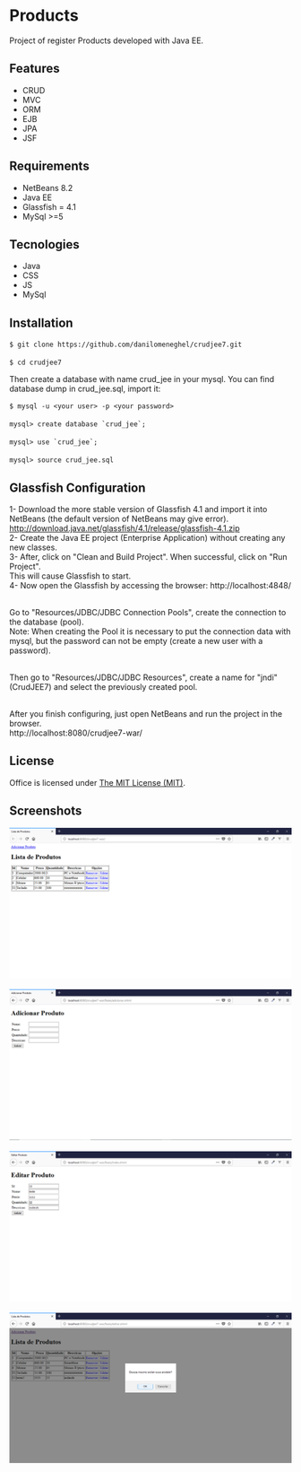 # Products

Project of register Products developed with Java EE.

## Features

- CRUD
- MVC
- ORM
- EJB
- JPA
- JSF

## Requirements

- NetBeans 8.2
- Java EE
- Glassfish = 4.1
- MySql >=5

## Tecnologies

- Java
- CSS
- JS
- MySql

## Installation

```
$ git clone https://github.com/danilomeneghel/crudjee7.git

$ cd crudjee7

```

Then create a database with name crud_jee in your mysql. You can find database dump in crud_jee.sql, import it:

```
$ mysql -u <your user> -p <your password>

mysql> create database `crud_jee`;

mysql> use `crud_jee`;

mysql> source crud_jee.sql

```

## Glassfish Configuration

1- Download the more stable version of Glassfish 4.1 and import it into NetBeans (the default version of NetBeans may give error). <br>
http://download.java.net/glassfish/4.1/release/glassfish-4.1.zip <br>
2- Create the Java EE project (Enterprise Application) without creating any new classes. <br>
3- After, click on "Clean and Build Project". When successful, click on "Run Project". <br>
This will cause Glassfish to start. <br>
4- Now open the Glassfish by accessing the browser: http://localhost:4848/ <br><br>

Go to "Resources/JDBC/JDBC Connection Pools", create the connection to the database (pool). <br>
Note: When creating the Pool it is necessary to put the connection data with mysql, but the password can not be empty (create a new user with a password). <br><br>

Then go to "Resources/JDBC/JDBC Resources", create a name for "jndi" (CrudJEE7) and select the previously created pool.<br><br>

After you finish configuring, just open NetBeans and run the project in the browser. <br>
http://localhost:8080/crudjee7-war/

## License

Office is licensed under <a href="LICENSE">The MIT License (MIT)</a>.

## Screenshots

![Screenshots](screenshots/screenshot01.png)<br><br>
![Screenshots](screenshots/screenshot02.png)<br><br>
![Screenshots](screenshots/screenshot03.png)<br><br>
![Screenshots](screenshots/screenshot04.png)<br><br>

